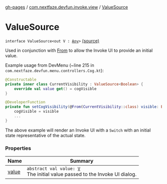 [gh-pages](../../index.md) / [com.nextfaze.devfun.invoke.view](../index.md) / [ValueSource](./index.md)

# ValueSource

`interface ValueSource<out V : `[`Any`](https://kotlinlang.org/api/latest/jvm/stdlib/kotlin/-any/index.html)`>` [(source)](https://github.com/NextFaze/dev-fun/tree/master/devfun-annotations/src/main/java/com/nextfaze/devfun/invoke/view/ValueSource.kt#L40)

Used in conjunction with [From](../-from/index.md) to allow the Invoke UI to provide an initial value.

Example usage from DevMenu (~line 215 in `com.nextfaze.devfun.menu.controllers.Cog.kt`):

``` kotlin
@Constructable
private inner class CurrentVisibility : ValueSource<Boolean> {
    override val value get() = cogVisible
}

@DeveloperFunction
private fun setCogVisibility(@From(CurrentVisibility::class) visible: Boolean) {
    cogVisible = visible
    ...
}
```

The above example will render an Invoke UI with a `Switch` with an initial state representative of the actual state.

### Properties

| Name | Summary |
|---|---|
| [value](value.md) | `abstract val value: `[`V`](index.md#V)<br>The initial value passed to the Invoke UI dialog. |
